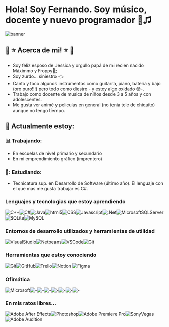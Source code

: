 # Hola! Soy Fernando. Soy músico, docente y nuevo programador  👋♫
![banner](https://github.com/fedile87/fedile87/assets/121730468/b26d936e-98bc-4acb-ae20-a37a24a8b0fc)

## 🎵 :star: Acerca de mi! :star: 🎵
- Soy feliz esposo de Jessica y orgullo papá de mi recien nacido Máximmo y Froppy🐶;
- Soy zurdo... siniestro  :point_left: 
- Canto y toco algunos instrumentos como guitarra, piano, bateria y bajo (oro puro!!!) pero todo como diestro - y estoy  algo oxidado 😒-.
- Trabajo como docente de musica de niños desde 3 a 5 años y con adolescentes.
- Me gusta ver animé y peliculas en general (no tenia tele de chiquito) aunque no tengo tiempo.

##  :calendar: Actualmente estoy:
### :bar_chart: Trabajando:
- En escuelas de nivel primario y secundario
- En mi emprendimiento gráfico (imprentero)
### 📑: Estudiando:
- Tecnicatura sup. en Desarrollo de Software (último año). El lenguaje con el que mas me gusta trabajar es C#.
  
  
### Lenguajes y tecnologias que estoy aprendiendo
![C++](https://img.shields.io/badge/c++-%2300599C.svg?style=for-the-badge&logo=c%2B%2B&logoColor=white)![C#](https://img.shields.io/badge/c%23-%23239120.svg?style=for-the-badge&logo=csharp&logoColor=white)![Java](https://img.shields.io/badge/java-%23ED8B00.svg?style=for-the-badge&logo=openjdk&logoColor=white)![html5](https://img.shields.io/badge/HTML5-E34F26.svg?style=for-the-badge&logo=HTML5&logoColor=white)![CSS](https://img.shields.io/badge/CSS3-1572B6.svg?style=for-the-badge&logo=CSS3&logoColor=white)![Javascript](https://img.shields.io/badge/JavaScript-F7DF1E.svg?style=for-the-badge&logo=JavaScript&logoColor=black)![.Net](https://img.shields.io/badge/.NET-5C2D91?style=for-the-badge&logo=.net&logoColor=white)![MicrosoftSQLServer](https://img.shields.io/badge/Microsoft%20SQL%20Server-CC2927?style=for-the-badge&logo=microsoft%20sql%20server&logoColor=white)![SQLite](https://img.shields.io/badge/sqlite-%2307405e.svg?style=for-the-badge&logo=sqlite&logoColor=white)![MySQL](https://img.shields.io/badge/mysql-%2300f.svg?style=for-the-badge&logo=mysql&logoColor=white)
### Entornos de desarrollo utilizados y herramientas de utilidad
![VisualStudio](https://img.shields.io/badge/Visual%20Studio-5C2D91.svg?style=for-the-badge&logo=Visual-Studio&logoColor=white)![Netbeans](https://img.shields.io/badge/Apache%20NetBeans%20IDE-1B6AC6.svg?style=for-the-badge&logo=Apache-NetBeans-IDE&logoColor=white)![VSCode](https://img.shields.io/badge/Visual%20Studio%20Code-007ACC.svg?style=for-the-badge&logo=Visual-Studio-Code&logoColor=white)![Git](https://img.shields.io/badge/git-%23F05033.svg?style=for-the-badge&logo=git&logoColor=white)
### Herramientas que estoy conociendo
![Git](https://img.shields.io/badge/git-%23F05033.svg?style=for-the-badge&logo=git&logoColor=white)![GitHub](https://img.shields.io/badge/github-%23121011.svg?style=for-the-badge&logo=github&logoColor=white)![Trello](https://img.shields.io/badge/Trello-%23026AA7.svg?style=for-the-badge&logo=Trello&logoColor=white)![Notion](https://img.shields.io/badge/Notion-%23000000.svg?style=for-the-badge&logo=notion&logoColor=white) ![Figma](https://img.shields.io/badge/figma-%23F24E1E.svg?style=for-the-badge&logo=figma&logoColor=white)
### Ofimática
![Microsoft](https://img.shields.io/badge/Microsoft-0078D4?style=for-the-badge&logo=microsoft&logoColor=white)![-](https://img.shields.io/badge/Google%20Slides-FBBC04.svg?style=for-the-badge&logo=Google-Slides&logoColor=black)![-](https://img.shields.io/badge/Google%20Sheets-34A853.svg?style=for-the-badge&logo=Google-Sheets&logoColor=white)![-](https://img.shields.io/badge/Google%20Scholar-4285F4.svg?style=for-the-badge&logo=Google-Scholar&logoColor=white)![-](https://img.shields.io/badge/Google%20Forms-7248B9.svg?style=for-the-badge&logo=Google-Forms&logoColor=white)![-](https://img.shields.io/badge/Google%20Drive-4285F4.svg?style=for-the-badge&logo=Google-Drive&logoColor=white)![-](https://img.shields.io/badge/Google%20Docs-4285F4.svg?style=for-the-badge&logo=Google-Docs&logoColor=white)![-](https://img.shields.io/badge/Google%20Classroom-0F9D58.svg?style=for-the-badge&logo=Google-Classroom&logoColor=white)

### En mis ratos libres...
![Adobe After Effects](https://img.shields.io/badge/Adobe%20After%20Effects-9999FF.svg?style=for-the-badge&logo=Adobe%20After%20Effects&logoColor=white)![Photoshop](https://img.shields.io/badge/Adobe%20Photoshop-31A8FF.svg?style=for-the-badge&logo=Adobe-Photoshop&logoColor=white)![Adobe Premiere Pro](https://img.shields.io/badge/Adobe%20Premiere%20Pro-9999FF.svg?style=for-the-badge&logo=Adobe%20Premiere%20Pro&logoColor=white)![SonyVegas](https://img.shields.io/badge/VEGAS-1A1A1A.svg?style=for-the-badge&logo=VEGAS&logoColor=white)![Adobe Audition](https://img.shields.io/badge/Adobe%20Audition-9999FF.svg?style=for-the-badge&logo=Adobe%20Audition&logoColor=white)



	
 




<!--
**fedile87/fedile87** is a ✨ _special_ ✨ repository because its `README.md` (this file) appears on your GitHub profile.
Here are some ideas to get you started:




